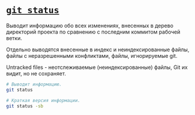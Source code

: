 # [`git status`](../index.md)

Выводит информацию обо всех изменениях, внесенных в дерево директорий проекта по сравнению с последним коммитом рабочей ветки.

Отдельно выводятся внесенные в индекс и неиндексированные файлы, файлы с неразрешенными конфликтами, файлы, игнорируемые git.

Untracked files - неотслеживаемые (неиндексированные) файлы, Git их видит, но не сохраняет.

```bash
# Выводит информацию.
git status

# Краткая версия информации.
git status -sb
```
